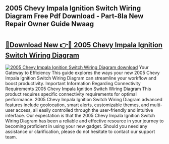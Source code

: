 ## 2005 Chevy Impala Ignition Switch Wiring Diagram Free Pdf Download - Part-8Ia New Repair Owner Guide Nwaag

# <h2><a href="http://dfsrm4b.blite.top/?on=2005+Chevy+Impala+Ignition+Switch+Wiring+Diagram">🔗Download New 👉🔴 2005 Chevy Impala Ignition Switch Wiring Diagram</a></h2>

[![2005 Chevy Impala Ignition Switch Wiring Diagram download](https://i.imgur.com/lujVjoI.png)](http://dfsrm4b.blite.top/?on=2005+Chevy+Impala+Ignition+Switch+Wiring+Diagram)
Your Gateway to Efficiency This guide explores the ways your new 2005 Chevy Impala Ignition Switch Wiring Diagram can streamline your workflow and boost productivity. Important Information Regarding Connectivity Requirements 2005 Chevy Impala Ignition Switch Wiring Diagram This product requires specific connectivity requirements for optimal performance. 2005 Chevy Impala Ignition Switch Wiring Diagram advanced features include geolocation, smart alerts, customizable themes, and multi-user access, all easily controlled through the user-friendly and intuitive interface. Our expectation is that the 2005 Chevy Impala Ignition Switch Wiring Diagram has been a reliable and effective resource in your journey to becoming proficient in using your new gadget. Should you need any assistance or clarification, please do not hesitate to contact our support team.
